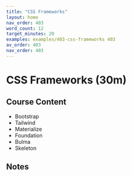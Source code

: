 ```yaml
---
title: "CSS Frameworks"
layout: home
nav_order: 403
word_count: 12
target_minutes: 20
examples: examples/403-css-frameworks 403
av_order: 403
nav_order: 403
---
```

# CSS Frameworks (30m)

## Course Content

- Bootstrap
- Tailwind
- Materialize
- Foundation
- Bulma
- Skeleton

## Notes













